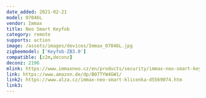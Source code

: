 ```yaml
---
date_added: 2021-02-21
model: 07046L
vendor: Immax
title: Neo Smart Keyfob
category: remote
supports: action
image: /assets/images/devices/Immax_07046L.jpg
zigbeemodel: ['Keyfob-ZB3.0']
compatible: [z2m,deconz]
deconz: 2196
mlink: https://www.immaxneo.cz/en/products/security/immax-neo-smart-keyfob/
link: https://www.amazon.de/dp/B07TYW4GW1/
link2: https://www.alza.cz/immax-neo-smart-klicenka-d5569074.htm
link3: 
---
```

